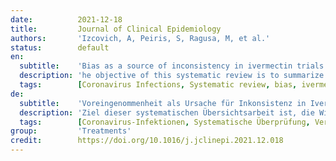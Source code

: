 ```yaml
---
date:          2021-12-18
title:         Journal of Clinical Epidemiology
authors:       'Izcovich, A, Peiris, S, Ragusa, M, et al.'
status:        default
en:
  subtitle:    'Bias as a source of inconsistency in ivermectin trials for COVID-19: A systematic review. Ivermectin’s suggested benefits are mainly based on potentially biased results'
  description: 'he objective of this systematic review is to summarize the effects of ivermectin for the prevention and treatment of patients with COVID-19 and to assess inconsistencies in results from individual studies with focus on risk of bias due to methodological limitations. We searched the L.OVE platform through July 6, 2021 and included randomized trials (RCTs) comparing ivermectin to standard or other active treatments. We conducted random-effects pairwise meta-analysis, assessed the certainty of evidence using the GRADE approach and performed sensitivity analysis excluding trials with risk of bias. We included 29 RCTs which enrolled 5592 cases. Overall, the certainty of the evidence was very low to low suggesting that ivermectin may result in important benefits. However, after excluding trials classified as "high risk" or "some concerns" in the risk of bias assessment, most estimates of effect changed substantially: Compared to standard of care, low certainty evidence suggests that ivermectin may not reduce mortality (RD 7 fewer per 1000) nor mechanical ventilation (RD 6 more per 1000), and moderate certainty evidence shows that it probably does not increase symptom resolution or improvement (RD 14 more per 1000) nor viral clearance (RD 12 fewer per 1000). Ivermectin may not improve clinically important outcomes in patients with COVID-19 and its effects as a prophylactic intervention in exposed individuals are uncertain. Previous reports concluding important benefits associated with ivermectin are based on potentially biased results reported by studies with substantial methodological limitations. Further research is needed.'
  tags:        [Coronavirus Infections, Systematic review, bias, ivermectin, severe acute respiratory syndrome coronavirus 2]
de:
  subtitle:    'Voreingenommenheit als Ursache für Inkonsistenz in Ivermectin-Studien für COVID-19: Eine systematische Überprüfung. Die vermuteten Vorteile von Ivermectin beruhen hauptsächlich auf potenziell verzerrten Ergebnissen'
  description: 'Ziel dieser systematischen Übersichtsarbeit ist, die Wirkungen von Ivermectin zur Vorbeugung und Behandlung von Patienten mit COVID-19 zusammenzufassen und Inkonsistenzen in den Ergebnissen einzelner Studien zu bewerten, wobei der Schwerpunkt auf dem Risiko einer Verzerrung aufgrund methodischer Einschränkungen liegt. Wir durchsuchten die L.OVE-Plattform bis zum 6. Juli 2021 und schlossen randomisierte Studien (RCTs) ein, die Ivermectin mit Standard- oder anderen aktiven Behandlungen verglichen. Wir führten eine paarweise Meta-Analyse mit zufälligen Effekten durch, bewerteten die Beweissicherheit anhand des GRADE-Ansatzes und führten eine Sensitivitätsanalyse durch, bei der Studien mit Verzerrungsrisiko ausgeschlossen wurden. Wir schlossen 29 RCTs ein, an denen 5592 Fälle teilnahmen. Insgesamt war die Beweissicherheit sehr gering bis gering, was darauf hindeutet, dass Ivermectin einen erheblichen Nutzen haben könnte. Nach dem Ausschluss von Studien, die bei der Bewertung des Verzerrungsrisikos als "hohes Risiko" oder "einige Bedenken" eingestuft wurden, änderten sich die meisten Schätzungen der Wirkung jedoch erheblich: Im Vergleich zur Standardbehandlung deuten Belege mit geringer Sicherheit darauf hin, dass Ivermectin möglicherweise weder die Sterblichkeit (RD 7 weniger pro 1000) noch die mechanische Beatmung (RD 6 mehr pro 1000) verringert, und Belege mit mittlerer Sicherheit zeigen, dass es wahrscheinlich weder die Symptombehebung oder -verbesserung (RD 14 mehr pro 1000) noch die Virusbeseitigung (RD 12 weniger pro 1000) erhöht. Ivermectin verbessert möglicherweise nicht die klinisch wichtigen Ergebnisse bei Patienten mit COVID-19, und seine Auswirkungen als prophylaktische Maßnahme bei exponierten Personen sind ungewiss. Frühere Berichte, die auf einen erheblichen Nutzen von Ivermectin schließen lassen, beruhen auf potenziell verzerrten Ergebnissen, die aus Studien mit erheblichen methodischen Einschränkungen stammen. Weitere Forschung ist erforderlich.' 
  tags:        [Coronavirus-Infektionen, Systematische Überprüfung, Verzerrung, Ivermectin, Schweres Akutes Respiratorisches Syndrom Coronavirus 2]
group:         'Treatments'
credit:        https://doi.org/10.1016/j.jclinepi.2021.12.018
---
```


